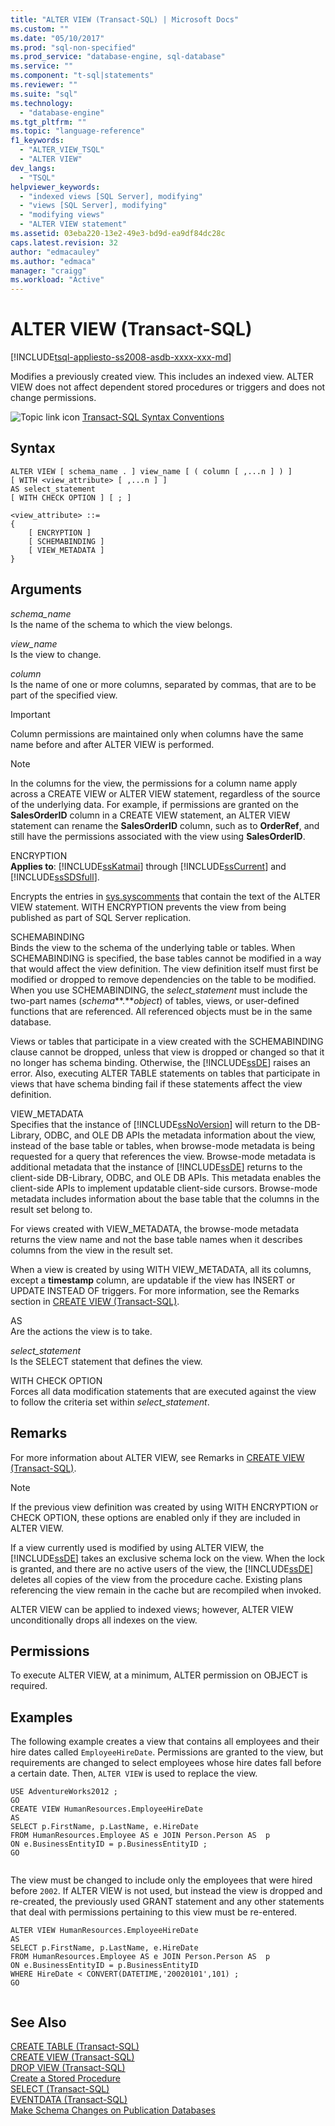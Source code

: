 ```yaml
---
title: "ALTER VIEW (Transact-SQL) | Microsoft Docs"
ms.custom: ""
ms.date: "05/10/2017"
ms.prod: "sql-non-specified"
ms.prod_service: "database-engine, sql-database"
ms.service: ""
ms.component: "t-sql|statements"
ms.reviewer: ""
ms.suite: "sql"
ms.technology: 
  - "database-engine"
ms.tgt_pltfrm: ""
ms.topic: "language-reference"
f1_keywords: 
  - "ALTER_VIEW_TSQL"
  - "ALTER VIEW"
dev_langs: 
  - "TSQL"
helpviewer_keywords: 
  - "indexed views [SQL Server], modifying"
  - "views [SQL Server], modifying"
  - "modifying views"
  - "ALTER VIEW statement"
ms.assetid: 03eba220-13e2-49e3-bd9d-ea9df84dc28c
caps.latest.revision: 32
author: "edmacauley"
ms.author: "edmaca"
manager: "craigg"
ms.workload: "Active"
---
```

# ALTER VIEW (Transact-SQL)
[!INCLUDE[tsql-appliesto-ss2008-asdb-xxxx-xxx-md](../../includes/tsql-appliesto-ss2008-asdb-xxxx-xxx-md.md)]

  Modifies a previously created view. This includes an indexed view. ALTER VIEW does not affect dependent stored procedures or triggers and does not change permissions.  
  
 ![Topic link icon](../../database-engine/configure-windows/media/topic-link.gif "Topic link icon") [Transact-SQL Syntax Conventions](../../t-sql/language-elements/transact-sql-syntax-conventions-transact-sql.md)  
  
## Syntax  
  
```  
ALTER VIEW [ schema_name . ] view_name [ ( column [ ,...n ] ) ]   
[ WITH <view_attribute> [ ,...n ] ]   
AS select_statement   
[ WITH CHECK OPTION ] [ ; ]  
  
<view_attribute> ::=   
{   
    [ ENCRYPTION ]  
    [ SCHEMABINDING ]  
    [ VIEW_METADATA ]       
}   
```  
  
## Arguments  
 *schema_name*  
 Is the name of the schema to which the view belongs.  
  
 *view_name*  
 Is the view to change.  
  
 *column*  
 Is the name of one or more columns, separated by commas, that are to be part of the specified view.  
  
> [!IMPORTANT]  
>  Column permissions are maintained only when columns have the same name before and after ALTER VIEW is performed.  
  
> [!NOTE]  
>  In the columns for the view, the permissions for a column name apply across a CREATE VIEW or ALTER VIEW statement, regardless of the source of the underlying data. For example, if permissions are granted on the **SalesOrderID** column in a CREATE VIEW statement, an ALTER VIEW statement can rename the **SalesOrderID** column, such as to **OrderRef**, and still have the permissions associated with the view using **SalesOrderID**.  
  
 ENCRYPTION  
 **Applies to**: [!INCLUDE[ssKatmai](../../includes/sskatmai-md.md)] through [!INCLUDE[ssCurrent](../../includes/sscurrent-md.md)] and [!INCLUDE[ssSDSfull](../../includes/sssdsfull-md.md)].  
  
 Encrypts the entries in [sys.syscomments](../../relational-databases/system-compatibility-views/sys-syscomments-transact-sql.md) that contain the text of the ALTER VIEW statement. WITH ENCRYPTION prevents the view from being published as part of SQL Server replication.  
  
 SCHEMABINDING  
 Binds the view to the schema of the underlying table or tables. When SCHEMABINDING is specified, the base tables cannot be modified in a way that would affect the view definition. The view definition itself must first be modified or dropped to remove dependencies on the table to be modified. When you use SCHEMABINDING, the *select_statement* must include the two-part names (*schema***.***object*) of tables, views, or user-defined functions that are referenced. All referenced objects must be in the same database.  
  
 Views or tables that participate in a view created with the SCHEMABINDING clause cannot be dropped, unless that view is dropped or changed so that it no longer has schema binding. Otherwise, the [!INCLUDE[ssDE](../../includes/ssde-md.md)] raises an error. Also, executing ALTER TABLE statements on tables that participate in views that have schema binding fail if these statements affect the view definition.  
  
 VIEW_METADATA  
 Specifies that the instance of [!INCLUDE[ssNoVersion](../../includes/ssnoversion-md.md)] will return to the DB-Library, ODBC, and OLE DB APIs the metadata information about the view, instead of the base table or tables, when browse-mode metadata is being requested for a query that references the view. Browse-mode metadata is additional metadata that the instance of [!INCLUDE[ssDE](../../includes/ssde-md.md)] returns to the client-side DB-Library, ODBC, and OLE DB APIs. This metadata enables the client-side APIs to implement updatable client-side cursors. Browse-mode metadata includes information about the base table that the columns in the result set belong to.  
  
 For views created with VIEW_METADATA, the browse-mode metadata returns the view name and not the base table names when it describes columns from the view in the result set.  
  
 When a view is created by using WITH VIEW_METADATA, all its columns, except a **timestamp** column, are updatable if the view has INSERT or UPDATE INSTEAD OF triggers. For more information, see the Remarks section in [CREATE VIEW &#40;Transact-SQL&#41;](../../t-sql/statements/create-view-transact-sql.md).  
  
 AS  
 Are the actions the view is to take.  
  
 *select_statement*  
 Is the SELECT statement that defines the view.  
  
 WITH CHECK OPTION  
 Forces all data modification statements that are executed against the view to follow the criteria set within *select_statement*.  
  
## Remarks  
 For more information about ALTER VIEW, see Remarks in [CREATE VIEW &#40;Transact-SQL&#41;](../../t-sql/statements/create-view-transact-sql.md).  
  
> [!NOTE]  
>  If the previous view definition was created by using WITH ENCRYPTION or CHECK OPTION, these options are enabled only if they are included in ALTER VIEW.  
  
 If a view currently used is modified by using ALTER VIEW, the [!INCLUDE[ssDE](../../includes/ssde-md.md)] takes an exclusive schema lock on the view. When the lock is granted, and there are no active users of the view, the [!INCLUDE[ssDE](../../includes/ssde-md.md)] deletes all copies of the view from the procedure cache. Existing plans referencing the view remain in the cache but are recompiled when invoked.  
  
 ALTER VIEW can be applied to indexed views; however, ALTER VIEW unconditionally drops all indexes on the view.  
  
## Permissions  
 To execute ALTER VIEW, at a minimum, ALTER permission on OBJECT is required.  
  
## Examples  
 The following example creates a view that contains all employees and their hire dates called `EmployeeHireDate`. Permissions are granted to the view, but requirements are changed to select employees whose hire dates fall before a certain date. Then, `ALTER VIEW` is used to replace the view.  
  
```  
USE AdventureWorks2012 ;  
GO  
CREATE VIEW HumanResources.EmployeeHireDate  
AS  
SELECT p.FirstName, p.LastName, e.HireDate  
FROM HumanResources.Employee AS e JOIN Person.Person AS  p  
ON e.BusinessEntityID = p.BusinessEntityID ;  
GO  
  
```  
  
 The view must be changed to include only the employees that were hired before `2002`. If ALTER VIEW is not used, but instead the view is dropped and re-created, the previously used GRANT statement and any other statements that deal with permissions pertaining to this view must be re-entered.  
  
```  
ALTER VIEW HumanResources.EmployeeHireDate  
AS  
SELECT p.FirstName, p.LastName, e.HireDate  
FROM HumanResources.Employee AS e JOIN Person.Person AS  p  
ON e.BusinessEntityID = p.BusinessEntityID  
WHERE HireDate < CONVERT(DATETIME,'20020101',101) ;  
GO  
  
```  
  
## See Also  
 [CREATE TABLE &#40;Transact-SQL&#41;](../../t-sql/statements/create-table-transact-sql.md)   
 [CREATE VIEW &#40;Transact-SQL&#41;](../../t-sql/statements/create-view-transact-sql.md)   
 [DROP VIEW &#40;Transact-SQL&#41;](../../t-sql/statements/drop-view-transact-sql.md)   
 [Create a Stored Procedure](../../relational-databases/stored-procedures/create-a-stored-procedure.md)   
 [SELECT &#40;Transact-SQL&#41;](../../t-sql/queries/select-transact-sql.md)   
 [EVENTDATA &#40;Transact-SQL&#41;](../../t-sql/functions/eventdata-transact-sql.md)   
 [Make Schema Changes on Publication Databases](../../relational-databases/replication/publish/make-schema-changes-on-publication-databases.md)  
  
  
